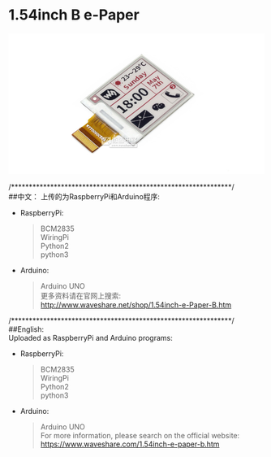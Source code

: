 ﻿# 1.54inch B e-Paper  
![1.54inch-e-Paper-B-intro.JPG](1.54inch-e-Paper-B-intro.JPG)

/**************************************************************/  
##中文：
上传的为RaspberryPi和Arduino程序:  
* RaspberryPi:  
    > BCM2835  
    > WiringPi  
    > Python2  
    > python3  
* Arduino:  
    > Arduino UNO  
更多资料请在官网上搜索:   
http://www.waveshare.net/shop/1.54inch-e-Paper-B.htm

/**************************************************************/  
##English:  
Uploaded as RaspberryPi and Arduino programs:  
* RaspberryPi:  
    > BCM2835  
    > WiringPi  
    > Python2  
    > python3  
* Arduino:  
    > Arduino UNO   
For more information, please search on the official website:  
https://www.waveshare.com/1.54inch-e-paper-b.htm


